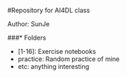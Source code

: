 #Repository for AI4DL class

Author: SunJe

###* Folders
- [1-16]: Exercise notebooks
- practice: Random practice of mine
- etc: anything interesting
